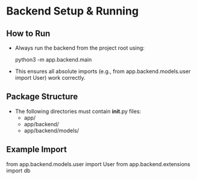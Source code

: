 # Backend Setup & Running

## How to Run

- Always run the backend from the project root using:

  python3 -m app.backend.main

- This ensures all absolute imports (e.g., from app.backend.models.user import User) work correctly.

## Package Structure

- The following directories must contain __init__.py files:
  - app/
  - app/backend/
  - app/backend/models/

## Example Import

from app.backend.models.user import User
from app.backend.extensions import db 